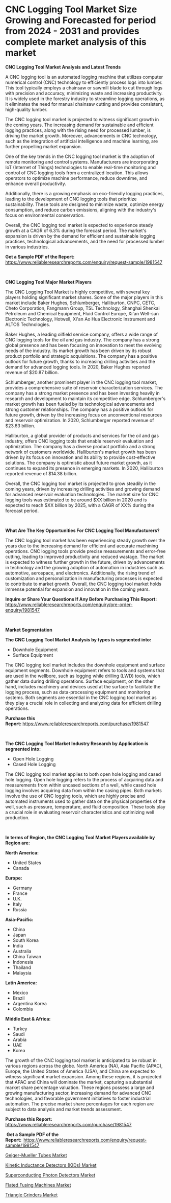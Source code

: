 <p><h1>CNC Logging Tool Market Size Growing and Forecasted for period from 2024 - 2031 and provides complete market analysis of this market</h1></p><p><strong>CNC Logging Tool Market Analysis and Latest Trends</strong></p>
<p><p>A CNC logging tool is an automated logging machine that utilizes computer numerical control (CNC) technology to efficiently process logs into lumber. This tool typically employs a chainsaw or sawmill blade to cut through logs with precision and accuracy, minimizing waste and increasing productivity. It is widely used in the forestry industry to streamline logging operations, as it eliminates the need for manual chainsaw cutting and provides consistent, high-quality lumber.</p><p>The CNC logging tool market is projected to witness significant growth in the coming years. The increasing demand for sustainable and efficient logging practices, along with the rising need for processed lumber, is driving the market growth. Moreover, advancements in CNC technology, such as the integration of artificial intelligence and machine learning, are further propelling market expansion.</p><p>One of the key trends in the CNC logging tool market is the adoption of remote monitoring and control systems. Manufacturers are incorporating IoT (Internet of Things) technologies to enable real-time monitoring and control of CNC logging tools from a centralized location. This allows operators to optimize machine performance, reduce downtime, and enhance overall productivity.</p><p>Additionally, there is a growing emphasis on eco-friendly logging practices, leading to the development of CNC logging tools that prioritize sustainability. These tools are designed to minimize waste, optimize energy consumption, and reduce carbon emissions, aligning with the industry's focus on environmental conservation.</p><p>Overall, the CNC logging tool market is expected to experience steady growth at a CAGR of 6.3% during the forecast period. The market's expansion is driven by the demand for efficient and sustainable logging practices, technological advancements, and the need for processed lumber in various industries.</p></p>
<p><strong>Get a Sample PDF of the Report:&nbsp;</strong> <a href="https://www.reliableresearchreports.com/enquiry/request-sample/1981547">https://www.reliableresearchreports.com/enquiry/request-sample/1981547</a></p>
<p>&nbsp;</p>
<p><strong>CNC Logging Tool Major Market Players</strong></p>
<p><p>The CNC Logging Tool Market is highly competitive, with several key players holding significant market shares. Some of the major players in this market include Baker Hughes, Schlumberger, Halliburton, CNPC, CETC, Cheto Corporation, Fangmann Group, TSL Technology, Shanghai Shenkai Petroleum and Chemical Equipment, Fluid Control Europe, Xi'an Well-sun Electronic Technology, Hotwell, Xi'an Ao Hua Electronic Instrument and ALTOS Technologies.</p><p>Baker Hughes, a leading oilfield service company, offers a wide range of CNC logging tools for the oil and gas industry. The company has a strong global presence and has been focusing on innovation to meet the evolving needs of the industry. Its market growth has been driven by its robust product portfolio and strategic acquisitions. The company has a positive outlook for future growth, thanks to increasing drilling activities and the demand for advanced logging tools. In 2020, Baker Hughes reported revenue of $20.87 billion.</p><p>Schlumberger, another prominent player in the CNC logging tool market, provides a comprehensive suite of reservoir characterization services. The company has a strong market presence and has been investing heavily in research and development to maintain its competitive edge. Schlumberger's market growth has been fueled by its technological advancements and strong customer relationships. The company has a positive outlook for future growth, driven by the increasing focus on unconventional resources and reservoir optimization. In 2020, Schlumberger reported revenue of $23.63 billion.</p><p>Halliburton, a global provider of products and services for the oil and gas industry, offers CNC logging tools that enable reservoir evaluation and optimization. The company has a diverse product portfolio and a strong network of customers worldwide. Halliburton's market growth has been driven by its focus on innovation and its ability to provide cost-effective solutions. The company is optimistic about future market growth, as it continues to expand its presence in emerging markets. In 2020, Halliburton reported revenue of $14.38 billion.</p><p>Overall, the CNC logging tool market is projected to grow steadily in the coming years, driven by increasing drilling activities and growing demand for advanced reservoir evaluation technologies. The market size for CNC logging tools was estimated to be around $XX billion in 2020 and is expected to reach $XX billion by 2025, with a CAGR of XX% during the forecast period.</p></p>
<p>&nbsp;</p>
<p><strong>What Are The Key Opportunities For CNC Logging Tool Manufacturers?</strong></p>
<p><p>The CNC logging tool market has been experiencing steady growth over the years due to the increasing demand for efficient and accurate machining operations. CNC logging tools provide precise measurements and error-free cutting, leading to improved productivity and reduced wastage. The market is expected to witness further growth in the future, driven by advancements in technology and the growing adoption of automation in industries such as automotive, aerospace, and electronics. Additionally, the rising trend of customization and personalization in manufacturing processes is expected to contribute to market growth. Overall, the CNC logging tool market holds immense potential for expansion and innovation in the coming years.</p></p>
<p><strong>Inquire or Share Your Questions If Any Before Purchasing This Report:</strong> <a href="https://www.reliableresearchreports.com/enquiry/pre-order-enquiry/1981547">https://www.reliableresearchreports.com/enquiry/pre-order-enquiry/1981547</a></p>
<p>&nbsp;</p>
<p><strong>Market Segmentation</strong></p>
<p><strong>The CNC Logging Tool Market Analysis by types is segmented into:</strong></p>
<p><ul><li>Downhole Equipment</li><li>Surface Equipment</li></ul></p>
<p><p>The CNC logging tool market includes the downhole equipment and surface equipment segments. Downhole equipment refers to tools and systems that are used in the wellbore, such as logging while drilling (LWD) tools, which gather data during drilling operations. Surface equipment, on the other hand, includes machinery and devices used at the surface to facilitate the logging process, such as data-processing equipment and monitoring systems. Both segments are essential in the CNC logging tool market as they play a crucial role in collecting and analyzing data for efficient drilling operations.</p></p>
<p><strong>Purchase this Report:&nbsp;</strong><a href="https://www.reliableresearchreports.com/purchase/1981547">https://www.reliableresearchreports.com/purchase/1981547</a></p>
<p>&nbsp;</p>
<p><strong>The CNC Logging Tool Market Industry Research by Application is segmented into:</strong></p>
<p><ul><li>Open Hole Logging</li><li>Cased Hole Logging</li></ul></p>
<p><p>The CNC logging tool market applies to both open hole logging and cased hole logging. Open hole logging refers to the process of acquiring data and measurements from within uncased sections of a well, while cased hole logging involves acquiring data from within the casing pipes. Both markets involve the use of CNC logging tools, which are highly precise and automated instruments used to gather data on the physical properties of the well, such as pressure, temperature, and fluid composition. These tools play a crucial role in evaluating reservoir characteristics and optimizing well production.</p></p>
<p>&nbsp;</p>
<p><strong>In terms of Region, the CNC Logging Tool Market Players available by Region are:</strong></p>
<p>
    <p> <strong> North America: </strong>
        <ul>
            <li>United States</li>
            <li>Canada</li>
        </ul>
        </p> 
    <p> <strong> Europe: </strong>
        <ul>
            <li>Germany</li>
            <li>France</li>
            <li>U.K.</li>
            <li>Italy</li>
            <li>Russia</li>
        </ul>
        </p> 
    <p> <strong> Asia-Pacific: </strong>
        <ul>
            <li>China</li>
            <li>Japan</li>
            <li>South Korea</li>
            <li>India</li>
            <li>Australia</li>
            <li>China Taiwan</li>
            <li>Indonesia</li>
            <li>Thailand</li>
            <li>Malaysia</li>
        </ul>
        </p> 
    <p> <strong> Latin America: </strong>
        <ul>
            <li>Mexico</li>
            <li>Brazil</li>
            <li>Argentina Korea</li>
            <li>Colombia</li>
        </ul>
        </p> 
    <p> <strong> Middle East & Africa: </strong>
        <ul>
            <li>Turkey</li>
            <li>Saudi</li>
            <li>Arabia</li>
            <li>UAE</li>
            <li>Korea</li>
        </ul>
    </p>
    </p>
<p><p>The growth of the CNC logging tool market is anticipated to be robust in various regions across the globe. North America (NA), Asia Pacific (APAC), Europe, the United States of America (USA), and China are expected to witness significant market expansion. Among these regions, it is projected that APAC and China will dominate the market, capturing a substantial market share percentage valuation. These regions possess a large and growing manufacturing sector, increasing demand for advanced CNC technologies, and favorable government initiatives to foster industrial automation. The precise market share percentages for each region are subject to data analysis and market trends assessment.</p></p>
<p><strong>Purchase this Report: </strong><a href="https://www.reliableresearchreports.com/purchase/1981547">https://www.reliableresearchreports.com/purchase/1981547</a></p>
<p>&nbsp;<strong>Get a Sample PDF of the Report:&nbsp;&nbsp;</strong><a href="https://www.reliableresearchreports.com/enquiry/request-sample/1981547">https://www.reliableresearchreports.com/enquiry/request-sample/1981547</a></p>
<p><strong></strong></p>
<p><p><a href="https://github.com/lilstefpacute/Market-Research-Report-List-2/blob/main/geiger-mueller-tubes-market.md">Geiger-Mueller Tubes Market</a></p><p><a href="https://github.com/AKSHATREPORTPRIME/Market-Research-Report-List-2/blob/main/kinetic-inductance-detectors-kids-market.md">Kinetic Inductance Detectors (KIDs) Market</a></p><p><a href="https://github.com/Chiragrp26/Market-Research-Report-List-2/blob/main/superconducting-photon-detectors-market.md">Superconducting Photon Detectors Market</a></p><p><a href="https://github.com/rexevange/Market-Research-Report-List-2/blob/main/flated-fusing-machines-market.md">Flated Fusing Machines Market</a></p><p><a href="https://github.com/FassouRP/Market-Research-Report-List-2/blob/main/triangle-grinders-market.md">Triangle Grinders Market</a></p></p>
